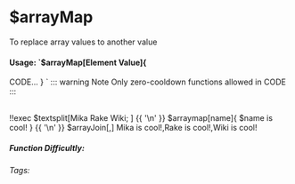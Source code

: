 # $arrayMap
To replace array values to another value

#### Usage: `$arrayMap[Element Value]{
CODE...
}
`
::: warning Note 
Only zero-cooldown functions allowed in CODE
:::

<br/>
<discord-messages>
	<discord-message :bot="false" role-color="#ffcc9a" author="Member">
		!!exec $textsplit[Mika Rake Wiki; ] {{ '\n' }} $arraymap[name]{ $name is cool! } {{ '\n' }} $arrayJoin[,]
	</discord-message>
	<discord-message :bot="true" role-color="#0099ff" author="Custom Command" avatar="https://media.discordapp.net/avatars/725721249652670555/781224f90c3b841ba5b40678e032f74a.webp">
		Mika is cool!,Rake is cool!,Wiki is cool!
	</discord-message>
</discord-messages>

##### Function Difficultly: <Badge type="warning" text="Medium" vertical="middle" /> 
###### Tags: <Badge type="tip" text="array" vertical="middle" /> <Badge type="tip" text="map" vertical="middle" /> <Badge type="tip" text="textsplit" vertical="middle" /> <Badge type="tip" text="edit" vertical="middle" />